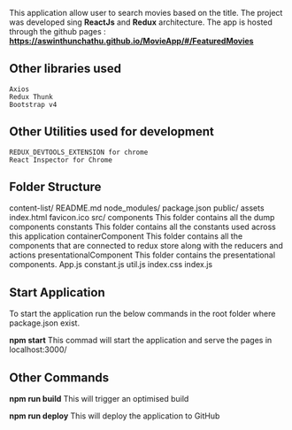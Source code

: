 This application allow user to search movies based on the title. The project was developed sing **ReactJs** and **Redux** architecture. The app is hosted through the github pages : **https://aswinthunchathu.github.io/MovieApp/#/FeaturedMovies**

  ## Other libraries used
    Axios
    Redux Thunk
    Bootstrap v4

  ## Other Utilities used for development
    REDUX_DEVTOOLS_EXTENSION for chrome
    React Inspector for Chrome

## Folder Structure
content-list/
  README.md
  node_modules/
  package.json
  public/
    assets
    index.html
    favicon.ico
  src/
    components
      This folder contains all the dump components
    constants
      This folder contains all the constants used across this application
    containerComponent
       This folder contains all the components that are connected to redux store along with the reducers and actions
    presentationalComponent
        This folder contains the presentational components.
    App.js
    constant.js
    util.js
    index.css
    index.js

## Start Application
To start the application run the below commands in the root folder where package.json exist.

  **npm start**
  This commad will start the application and serve the pages in localhost:3000/

## Other Commands

  **npm run build**
  This will trigger an optimised build

  **npm run deploy**
  This will deploy the application to GitHub

  
